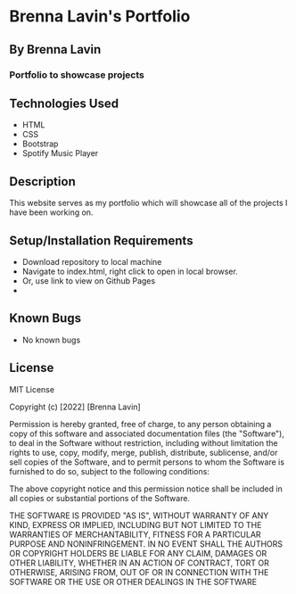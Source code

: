 # Brenna Lavin's Portfolio

## By Brenna Lavin

### Portfolio to showcase projects

## Technologies Used

* HTML
* CSS
* Bootstrap
* Spotify Music Player

## Description

This website serves as my portfolio which will showcase all of the projects I have been working on.

## Setup/Installation Requirements

* Download repository to local machine
* Navigate to index.html, right click to open in local browser.
* Or, use link to view on Github Pages
* 

## Known Bugs

* No known bugs

## License

MIT License

Copyright (c) [2022] [Brenna Lavin]

Permission is hereby granted, free of charge, to any person obtaining a copy
of this software and associated documentation files (the "Software"), to deal
in the Software without restriction, including without limitation the rights
to use, copy, modify, merge, publish, distribute, sublicense, and/or sell
copies of the Software, and to permit persons to whom the Software is
furnished to do so, subject to the following conditions:

The above copyright notice and this permission notice shall be included in all
copies or substantial portions of the Software.

THE SOFTWARE IS PROVIDED "AS IS", WITHOUT WARRANTY OF ANY KIND, EXPRESS OR
IMPLIED, INCLUDING BUT NOT LIMITED TO THE WARRANTIES OF MERCHANTABILITY,
FITNESS FOR A PARTICULAR PURPOSE AND NONINFRINGEMENT. IN NO EVENT SHALL THE
AUTHORS OR COPYRIGHT HOLDERS BE LIABLE FOR ANY CLAIM, DAMAGES OR OTHER
LIABILITY, WHETHER IN AN ACTION OF CONTRACT, TORT OR OTHERWISE, ARISING FROM,
OUT OF OR IN CONNECTION WITH THE SOFTWARE OR THE USE OR OTHER DEALINGS IN THE
SOFTWARE
